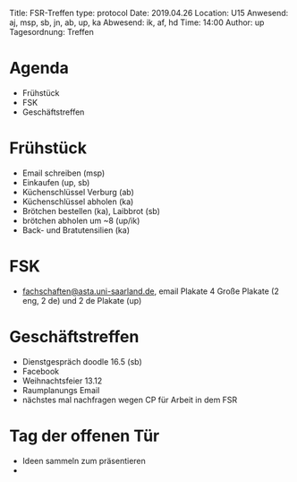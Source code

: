 Title: FSR-Treffen
type: protocol
Date: 2019.04.26
Location: U15
Anwesend: aj, msp, sb, jn, ab, up, ka
Abwesend: ik, af, hd
Time: 14:00
Author: up
Tagesordnung: Treffen

# Agenda 

- Frühstück
- FSK
- Geschäftstreffen

# Frühstück
- Email schreiben (msp)
- Einkaufen (up, sb)
- Küchenschlüssel Verburg (ab)
- Küchenschlüssel abholen (ka)
- Brötchen bestellen (ka), Laibbrot (sb)
- brötchen abholen um ~8 (up/ik)
- Back- und Bratutensilien (ka)

# FSK
- fachschaften@asta.uni-saarland.de, email Plakate 4 Große Plakate (2 eng, 2 de) und 2 de Plakate (up)

# Geschäftstreffen
- Dienstgespräch doodle 16.5 (sb)
- Facebook
- Weihnachtsfeier 13.12
- Raumplanungs Email
- nächstes mal nachfragen wegen CP für Arbeit in dem FSR

# Tag der offenen Tür
- Ideen sammeln zum präsentieren
- 
